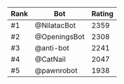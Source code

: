 Rank|Bot|Rating
---|---|---
#1|@NilatacBot|2359
#2|@OpeningsBot|2308
#3|@anti-bot|2241
#4|@CatNail|2047
#5|@pawnrobot|1938
